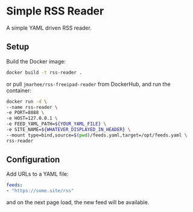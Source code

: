 # Simple RSS Reader

A simple YAML driven RSS reader.

## Setup

Build the Docker image:

```bash
docker build -t rss-reader .
```

or pull `jmarhee/rss-freeipad-reader` from DockerHub, and run the container:

```bash
docker run -d \
--name rss-reader \
-e PORT=8888 \
-e HOST=127.0.0.1 \
-e FEED_YAML_PATH=${YOUR_YAML_FILE} \
-e SITE_NAME=${WHATEVER_DISPLAYED_IN_HEADER} \
--mount type=bind,source=$(pwd)/feeds.yaml,target=/opt/feeds.yaml \
rss-reader
```

## Configuration

Add URLs to a YAML file:

```yaml
feeds:
- "https://some.site/rss"
```

and on the next page load, the new feed will be available.
